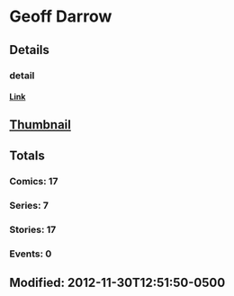 # Geoff  Darrow 
## Details
### detail
#### [Link](http://marvel.com/comics/creators/8536/geoff_darrow?utm_campaign=apiRef&utm_source=225578a89fc76f3d20fbffda5d17a88d)
## [Thumbnail](http://i.annihil.us/u/prod/marvel/i/mg/b/f0/4ba94a7ae05a6.jpg)
## Totals
### Comics: 17
### Series: 7
### Stories: 17
### Events: 0
## Modified: 2012-11-30T12:51:50-0500